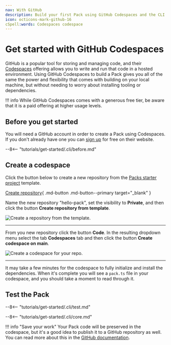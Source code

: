 ```yaml
---
nav: With GitHub
description: Build your first Pack using GitHub Codespaces and the CLI.
icon: octicons-mark-github-16
cSpell:words: Codespaces codespace
---
```


# Get started with GitHub Codespaces

GitHub is a popular tool for storing and managing code, and their [Codespaces][github_codespaces] offering allows you to write and run that code in a hosted environment. Using GitHub Codespaces to build a Pack gives you all of the same the power and flexibility that comes with building on your local machine, but without needing to worry about installing tooling or dependencies.

!!! info
    While GitHub Codespaces comes with a generous free tier, be aware that it is a paid offering at higher usage levels.


## Before you get started

You will need a GitHub account in order to create a Pack using Codespaces. If you don't already have one you can [sign up][github_signup] for free on their website.

--8<-- "tutorials/get-started/.cli/before.md"


## Create a codespace

<section class="tutorial-row" markdown>
<div markdown>

Click the button below to create a new repository from the [Packs starter project][github_packs_starter] template.

[Create repository][github_use_template]{ .md-button .md-button--primary target="_blank" }

Name the new repository "hello-pack", set the visibility to **Private**, and then click the button **Create repository from template**.

</div>
<div markdown>

<img src="../../../images/tutorial_github_repo.png" srcset="../../../images/tutorial_github_repo_2x.png 2x" class="screenshot" alt="Create a repository from the template.">

</div>
</section>

---

<section class="tutorial-row" markdown>
<div markdown>

From you new repository click the button **Code**. In the resulting dropdown menu select the tab **Codespaces** tab and then click the button **Create codespace on main**.

</div>
<div markdown>

<img src="../../../images/tutorial_github_codespace.png" srcset="../../../images/tutorial_github_codespace_2x.png 2x" class="screenshot" alt="Create a codespace for your repo.">

</div>
</section>

---

It may take a few minutes for the codespace to fully initialize and install the dependencies. When it's complete you will see a `pack.ts` file in your codespace, and you should take a moment to read through it.


## Test the Pack

--8<-- "tutorials/get-started/.cli/test.md"


--8<-- "tutorials/get-started/.cli/core.md"

!!! info "Save your work"
    Your Pack code will be preserved in the codespace, but it's a good idea to publish it to a GitHub repository as well. You can read more about this in the [GitHub documentation][github_codespace_template].


[github_codespaces]: https://github.com/features/codespaces
[github_signup]: https://github.com/signup
[github_new]: https://github.com/new
[github_use_template]: https://github.com/coda/packs-starter/generate
[github_packs_starter]: https://github.com/coda/packs-starter
[rebuild]: ../../images/cli_rebuild.webp
[github_codespace_template]: https://docs.github.com/en/codespaces/developing-in-codespaces/creating-a-codespace-from-a-template#publishing-to-a-repository-on-github
